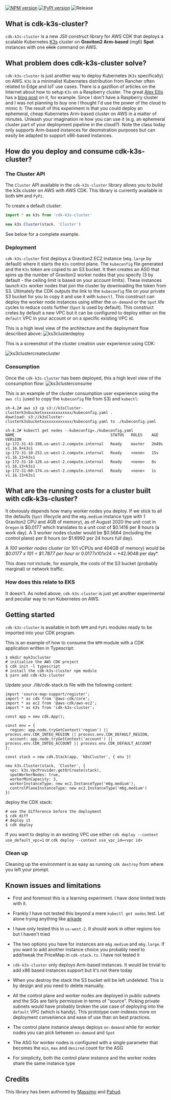 [![NPM version](https://badge.fury.io/js/cdk-k3s-cluster.svg)](https://badge.fury.io/js/cdk-k3s-cluster)
[![PyPI version](https://badge.fury.io/py/cdk-k3s-cluster.svg)](https://badge.fury.io/py/cdk-k3s-cluster)
![Release](https://github.com/pahud/aws-cdk-for-k3scluster/workflows/Release/badge.svg)

## What is cdk-k3s-cluster?

`cdk-k3s-cluster` is a new JSII construct library for AWS CDK that deploys a scalable Kubernetes [K3s](https://k3s.io/) cluster on **Graviton2 Arm-based** (mg6) **Spot** instances with one ~~click~~ command on AWS.


## What problem does cdk-k3s-cluster solve?

`cdk-k3s-cluster` is just another way to deploy Kubernetes (`K3s` specifically) on AWS. `K3s` is a minimalist Kubernetes distribution from Rancher often related to Edge and IoT use cases. There is a gazillion of articles on the Internet about how to setup `K3s` on a Raspberry cluster. The great [Alex Ellis](https://twitter.com/alexellisuk) has a [blog post](https://blog.alexellis.io/test-drive-k3s-on-raspberry-pi/) on it, for example. Since I don't have a Raspberry cluster and I was not planning to buy one I thought I'd use the power of the cloud to mimic it. The result of this experiment is that you could deploy an ephemeral, cheap Kubernetes Arm-based cluster on AWS in a matter of minutes. Unleash your imagination re how you can use it (e.g. an ephemeral cluster part of your deployment pipeline in the cloud?). Note the class today only supports Arm-based instances for deomstration purposes but can easily be adapted to support x86-based instances. 

## How do you deploy and consume cdk-k3s-cluster?

### The Cluster API 

The `Cluster` API available in the `cdk-k3s-cluster` library allows you to build the k3s cluster on AWS with AWS CDK. This library is currently available in both `NPM` and `PyPi`.

To create a default cluster: 

```ts
import * as k3s from 'cdk-k3s-cluster'

new k3s.Cluster(stack, 'Cluster')
```

See below for a complete example.

### Deployment  

`cdk-k3s-cluster` first deploys a Graviton2 EC2 instance (`m6g.large` by default) where it starts the `K3s` control plane. The `kubeconfig` file generated and the `K3s` token are copied to an S3 bucket. It then creates an ASG that spins up the number of Graviton2 worker nodes that you specify (3 by default - the ceiling limit is based on your account limits). These instances launch `K3s` worker nodes that join the cluster by downloading the token from S3. Ultimately the CDK outputs the link to the `kubeconfig` file on your private S3 bucket for you to copy it and use it with `kubectl`. This construct can deploy the worker node instances using either the `on-demand` or the `Spot` life cycles to reduce costs further (`Spot` is used by default). This construct cretes by default a new VPC but it can be configured to deploy either on the `default` VPC in your account or on a specific existing VPC id.            

This is a high level view of the architecture and the deployment flow described above: 
![ks3clusterdeploy](./images/ks3clusterdeploy.png)

This is a screenshot of the cluster creation user experience using CDK: 

![ks3clustercreatecluster](./images/ks3clustercreatecluster.png)

### Consumption  

Once the `cdk-k3s-cluster` has been deployed, this a high level view of the consumption flow:
![ks3clusterconsume](./images/ks3clusterconsume.png)

This is an example of the cluster consumption user experience using the `aws cli` (used to copy the `kubeconfig` file from S3) and `kubectl`:

```
sh-4.2# aws s3 cp s3://k3sCluster-clusterk3sbucketxxxxxxxxxxxxx/kubeconfig.yaml .                                                                                                                     
download: s3://k3sCluster-clusterk3sbucketxxxxxxxxxxxxx/kubeconfig.yaml to ./kubeconfig.yaml

sh-4.2# kubectl get nodes --kubeconfig=./kubeconfig.yaml 
NAME                                          STATUS   ROLES    AGE     VERSION
ip-172-31-43-198.us-west-2.compute.internal   Ready    master   2m49s   v1.16.9+k3s1
ip-172-31-10-252.us-west-2.compute.internal   Ready    <none>   15s     v1.16.13+k3s1
ip-172-31-18-126.us-west-2.compute.internal   Ready    <none>   8s      v1.16.13+k3s1
ip-172-31-60-174.us-west-2.compute.internal   Ready    <none>   1s      v1.16.13+k3s1
```


## What are the running costs for a cluster built with cdk-k3s-cluster?

It obviously depends how many worker nodes you deploy. If we stick to all the defaults (`Spot` lifecycle and the `m6g.medium` instance type with 1 Graviton2 CPU and 4GB of memory), as of August 2020 the unit cost in `Oregon` is $0.0177 which translates to a unit cost of $0.1416 per 8 hours (a work day). A 3 worker nodes cluster would be $0.5664 (including the control plane) per 8 hours (or $1.6992 per 24 hours full day). 

A *100 worker nodes cluster* (or 101 vCPUs and 404GB of memory) would be *$0.0177 x 101 = $1.7877 per hour* or $0.0177 x 101 x 24 = *$42.9048 per day*. 

This does not include, for example, the costs of the S3 bucket (probably marginal) or network traffic. 


### How does this relate to EKS 

It doesn't. As noted above, `cdk-k3s-cluster` is just yet another experimental and peculiar way to run Kubernetes on AWS.


## Getting started

`cdk-k3s-cluster` is available in both `NPM` and `PyPi` modules ready to be imported into your CDK program. 

This is an example of how to consume the `NPM` module with a CDK application written in Typescript:

```
$ mkdir myk3scluster
# initialize the AWS CDK project
$ cdk init -l typescript
# install the cdk-k3s-cluster npm module
$ yarn add cdk-k3s-cluster
```

Update your ./lib/cdk-stack.ts file with the following content: 

```
import 'source-map-support/register';
import * as cdk from '@aws-cdk/core';
import * as ec2 from '@aws-cdk/aws-ec2';
import * as k3s from 'cdk-k3s-cluster';

const app = new cdk.App();

const env = {
  region: app.node.tryGetContext('region') || process.env.CDK_INTEG_REGION || process.env.CDK_DEFAULT_REGION,
  account: app.node.tryGetContext('account') || process.env.CDK_INTEG_ACCOUNT || process.env.CDK_DEFAULT_ACCOUNT
};

const stack = new cdk.Stack(app, 'k8sCluster', { env })

new k3s.Cluster(stack, 'Cluster', {
  vpc: k3s.VpcProvider.getOrCreate(stack),
  spotWorkerNodes: true,
  workerMinCapacity: 3,
  workerInstanceType: new ec2.InstanceType('m6g.medium'),
  controlPlaneInstanceType: new ec2.InstanceType('m6g.medium')
})
```

deploy the CDK stack:

```
# see the difference before the deployment
$ cdk diff
# deploy it
$ cdk deploy
```

If you want to deploy in an existing VPC use either `cdk deploy --context use_default_vpc=1` or `cdk deploy --context use_vpc_id=<vpc id>`

### Clean up 

Cleaning up the environment is as easy as running `cdk destroy` from where you left your prompt. 

## Known issues and limitations

* First and foremost this is a learning experiment. I have done limited tests with it. 

* Frankly I have not tested this beyond a mere `kubectl get nodes` test. Let alone trying anything like [arkade](https://github.com/alexellis/arkade) 

* I have only tested this in `us-west-2`. It should work in other regions too but I haven't tried 

* The two options you have for instances are `m6g.medium` and `m6g.large`. If you want to add another instance choice you probably need to add/tweak the PriceMap in `cdk-stack.ts`. I have not tested it 

* `cdk-k3s-cluster` only deploys Arm-based instances. It would be trivial to add x86 based instances support but it's not there today 

* When you destroy the stack the S3 bucket will be left undeleted. This is by design and you need to delete manually.

* All the control plane and worker nodes are deployed in public subnets and the SGs are fairly permissive in terms of "source". Picking private subnets would have probably broken the use case of deploying into the `default` VPC (which is handy). This prototype over-indexes more on deployment convenience and ease of use than on best practices. 

* The control plane instance always deploys `on-demand` while for worker nodes you can pick between `on-demand` and `Spot`

* The ASG for worker nodes is configured with a single parameter that becomes the `min`, `max` and `desired` count for the ASG

* For simplicity, both the control plane instance and the worker nodes share the same instance type  


## Credits 

This library has been authored by [Massimo](https://github.com/mreferre/) and [Pahud](https://github.com/pahud/). 
